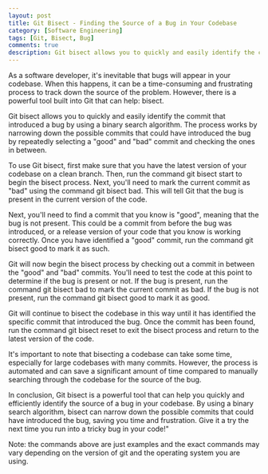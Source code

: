 ```yaml
---
layout: post
title: Git Bisect - Finding the Source of a Bug in Your Codebase
category: [Software Engineering]
tags: [Git, Bisect, Bug]
comments: true
description: Git bisect allows you to quickly and easily identify the commit that introduced a bug by using a binary search algorithm. The process works by narrowing down the possible commits that could have introduced the bug by repeatedly selecting a "good" and "bad" commit and checking the ones in between.
---
```


As a software developer, it's inevitable that bugs will appear in your codebase. When this happens, it can be a time-consuming and frustrating process to track down the source of the problem. However, there is a powerful tool built into Git that can help: bisect.

Git bisect allows you to quickly and easily identify the commit that introduced a bug by using a binary search algorithm. The process works by narrowing down the possible commits that could have introduced the bug by repeatedly selecting a "good" and "bad" commit and checking the ones in between.

To use Git bisect, first make sure that you have the latest version of your codebase on a clean branch. Then, run the command git bisect start to begin the bisect process. Next, you'll need to mark the current commit as "bad" using the command git bisect bad. This will tell Git that the bug is present in the current version of the code.

Next, you'll need to find a commit that you know is "good", meaning that the bug is not present. This could be a commit from before the bug was introduced, or a release version of your code that you know is working correctly. Once you have identified a "good" commit, run the command git bisect good <commit> to mark it as such.

Git will now begin the bisect process by checking out a commit in between the "good" and "bad" commits. You'll need to test the code at this point to determine if the bug is present or not. If the bug is present, run the command git bisect bad to mark the current commit as bad. If the bug is not present, run the command git bisect good to mark it as good.

Git will continue to bisect the codebase in this way until it has identified the specific commit that introduced the bug. Once the commit has been found, run the command git bisect reset to exit the bisect process and return to the latest version of the code.

It's important to note that bisecting a codebase can take some time, especially for large codebases with many commits. However, the process is automated and can save a significant amount of time compared to manually searching through the codebase for the source of the bug.

In conclusion, Git bisect is a powerful tool that can help you quickly and efficiently identify the source of a bug in your codebase. By using a binary search algorithm, bisect can narrow down the possible commits that could have introduced the bug, saving you time and frustration. Give it a try the next time you run into a tricky bug in your code!"

Note: the commands above are just examples and the exact commands may vary depending on the version of git and the operating system you are using.



